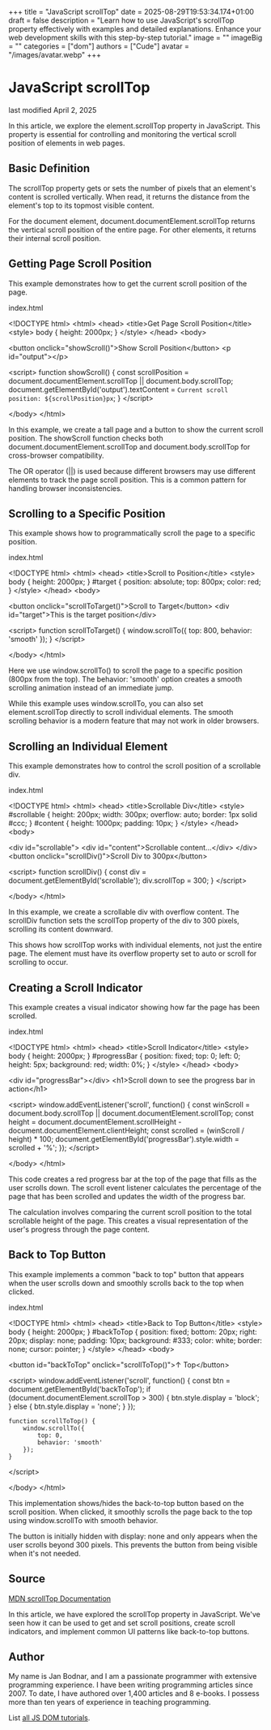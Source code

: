 +++
title = "JavaScript scrollTop"
date = 2025-08-29T19:53:34.174+01:00
draft = false
description = "Learn how to use JavaScript's scrollTop property effectively with examples and detailed explanations. Enhance your web development skills with this step-by-step tutorial."
image = ""
imageBig = ""
categories = ["dom"]
authors = ["Cude"]
avatar = "/images/avatar.webp"
+++

# JavaScript scrollTop

last modified April 2, 2025

In this article, we explore the element.scrollTop property in
JavaScript. This property is essential for controlling and monitoring the
vertical scroll position of elements in web pages.

## Basic Definition

The scrollTop property gets or sets the number of pixels that an
element's content is scrolled vertically. When read, it returns the distance
from the element's top to its topmost visible content.

For the document element, document.documentElement.scrollTop
returns the vertical scroll position of the entire page. For other elements,
it returns their internal scroll position.

## Getting Page Scroll Position

This example demonstrates how to get the current scroll position of the page.

index.html
    

&lt;!DOCTYPE html&gt;
&lt;html&gt;
&lt;head&gt;
    &lt;title&gt;Get Page Scroll Position&lt;/title&gt;
    &lt;style&gt;
        body { height: 2000px; }
    &lt;/style&gt;
&lt;/head&gt;
&lt;body&gt;

&lt;button onclick="showScroll()"&gt;Show Scroll Position&lt;/button&gt;
&lt;p id="output"&gt;&lt;/p&gt;

&lt;script&gt;
    function showScroll() {
        const scrollPosition = document.documentElement.scrollTop || 
                             document.body.scrollTop;
        document.getElementById('output').textContent = 
            `Current scroll position: ${scrollPosition}px`;
    }
&lt;/script&gt;

&lt;/body&gt;
&lt;/html&gt;

In this example, we create a tall page and a button to show the current scroll
position. The showScroll function checks both
document.documentElement.scrollTop and
document.body.scrollTop for cross-browser compatibility.

The OR operator (||) is used because different browsers may use
different elements to track the page scroll position. This is a common pattern
for handling browser inconsistencies.

## Scrolling to a Specific Position

This example shows how to programmatically scroll the page to a specific position.

index.html
    

&lt;!DOCTYPE html&gt;
&lt;html&gt;
&lt;head&gt;
    &lt;title&gt;Scroll to Position&lt;/title&gt;
    &lt;style&gt;
        body { height: 2000px; }
        #target { 
            position: absolute; 
            top: 800px; 
            color: red;
        }
    &lt;/style&gt;
&lt;/head&gt;
&lt;body&gt;

&lt;button onclick="scrollToTarget()"&gt;Scroll to Target&lt;/button&gt;
&lt;div id="target"&gt;This is the target position&lt;/div&gt;

&lt;script&gt;
    function scrollToTarget() {
        window.scrollTo({
            top: 800,
            behavior: 'smooth'
        });
    }
&lt;/script&gt;

&lt;/body&gt;
&lt;/html&gt;

Here we use window.scrollTo() to scroll the page to a specific
position (800px from the top). The behavior: 'smooth' option
creates a smooth scrolling animation instead of an immediate jump.

While this example uses window.scrollTo, you can also set
element.scrollTop directly to scroll individual elements.
The smooth scrolling behavior is a modern feature that may not work in older
browsers.

## Scrolling an Individual Element

This example demonstrates how to control the scroll position of a scrollable div.

index.html
    

&lt;!DOCTYPE html&gt;
&lt;html&gt;
&lt;head&gt;
    &lt;title&gt;Scrollable Div&lt;/title&gt;
    &lt;style&gt;
        #scrollable {
            height: 200px;
            width: 300px;
            overflow: auto;
            border: 1px solid #ccc;
        }
        #content {
            height: 1000px;
            padding: 10px;
        }
    &lt;/style&gt;
&lt;/head&gt;
&lt;body&gt;

&lt;div id="scrollable"&gt;
    &lt;div id="content"&gt;Scrollable content...&lt;/div&gt;
&lt;/div&gt;
&lt;button onclick="scrollDiv()"&gt;Scroll Div to 300px&lt;/button&gt;

&lt;script&gt;
    function scrollDiv() {
        const div = document.getElementById('scrollable');
        div.scrollTop = 300;
    }
&lt;/script&gt;

&lt;/body&gt;
&lt;/html&gt;

In this example, we create a scrollable div with overflow content. The
scrollDiv function sets the scrollTop property
of the div to 300 pixels, scrolling its content downward.

This shows how scrollTop works with individual elements, not just
the entire page. The element must have its overflow property set
to auto or scroll for scrolling to occur.

## Creating a Scroll Indicator

This example creates a visual indicator showing how far the page has been scrolled.

index.html
    

&lt;!DOCTYPE html&gt;
&lt;html&gt;
&lt;head&gt;
    &lt;title&gt;Scroll Indicator&lt;/title&gt;
    &lt;style&gt;
        body { height: 2000px; }
        #progressBar {
            position: fixed;
            top: 0;
            left: 0;
            height: 5px;
            background: red;
            width: 0%;
        }
    &lt;/style&gt;
&lt;/head&gt;
&lt;body&gt;

&lt;div id="progressBar"&gt;&lt;/div&gt;
&lt;h1&gt;Scroll down to see the progress bar in action&lt;/h1&gt;

&lt;script&gt;
    window.addEventListener('scroll', function() {
        const winScroll = document.body.scrollTop || 
                         document.documentElement.scrollTop;
        const height = document.documentElement.scrollHeight - 
                      document.documentElement.clientHeight;
        const scrolled = (winScroll / height) * 100;
        document.getElementById('progressBar').style.width = 
            scrolled + '%';
    });
&lt;/script&gt;

&lt;/body&gt;
&lt;/html&gt;

This code creates a red progress bar at the top of the page that fills as the
user scrolls down. The scroll event listener calculates the percentage of the
page that has been scrolled and updates the width of the progress bar.

The calculation involves comparing the current scroll position to the total
scrollable height of the page. This creates a visual representation of the
user's progress through the page content.

## Back to Top Button

This example implements a common "back to top" button that appears when the user
scrolls down and smoothly scrolls back to the top when clicked.

index.html
    

&lt;!DOCTYPE html&gt;
&lt;html&gt;
&lt;head&gt;
    &lt;title&gt;Back to Top Button&lt;/title&gt;
    &lt;style&gt;
        body { height: 2000px; }
        #backToTop {
            position: fixed;
            bottom: 20px;
            right: 20px;
            display: none;
            padding: 10px;
            background: #333;
            color: white;
            border: none;
            cursor: pointer;
        }
    &lt;/style&gt;
&lt;/head&gt;
&lt;body&gt;

&lt;button id="backToTop" onclick="scrollToTop()"&gt;↑ Top&lt;/button&gt;

&lt;script&gt;
    window.addEventListener('scroll', function() {
        const btn = document.getElementById('backToTop');
        if (document.documentElement.scrollTop &gt; 300) {
            btn.style.display = 'block';
        } else {
            btn.style.display = 'none';
        }
    });

    function scrollToTop() {
        window.scrollTo({
            top: 0,
            behavior: 'smooth'
        });
    }
&lt;/script&gt;

&lt;/body&gt;
&lt;/html&gt;

This implementation shows/hides the back-to-top button based on the scroll
position. When clicked, it smoothly scrolls the page back to the top using
window.scrollTo with smooth behavior.

The button is initially hidden with display: none and only appears
when the user scrolls beyond 300 pixels. This prevents the button from being
visible when it's not needed.

## Source

[MDN scrollTop Documentation](https://developer.mozilla.org/en-US/docs/Web/API/Element/scrollTop)

In this article, we have explored the scrollTop property in
JavaScript. We've seen how it can be used to get and set scroll positions,
create scroll indicators, and implement common UI patterns like back-to-top
buttons.

## Author

My name is Jan Bodnar, and I am a passionate programmer with extensive
programming experience. I have been writing programming articles since 2007.
To date, I have authored over 1,400 articles and 8 e-books. I possess more
than ten years of experience in teaching programming.

List [all JS DOM tutorials](/all/#dom).